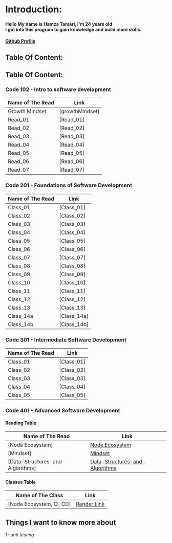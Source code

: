 # Introduction:

#### Hello My name is Hamza Tamari, I'm 24 years old <br>I got into this program to gain knowledge and build more skills.
#### [Github  Profile](https://github.com/Hamzamt99)

## Table Of Content:

## Table Of Content:

### Code 102 - Intro to software development

| **Name of The Read** | **Link** |
|------------------|------|
| Growth Mindset | [growthMindset] |
| Read_01 | [Read_01]|
| Read_02 | [Read_02]|
| Read_03 | [Read_03]|
| Read_04 | [Read_04]|
| Read_05 | [Read_05]|
| Read_06 | [Read_06]|
| Read_07 | [Read_07]|


### Code 201 - Foundations of Software Development

| **Name of The Read** | **Link** |
|------------------|------|
|Class_01|[Class_01]|
|Class_02|[Class_02]|
|Class_03|[Class_03]|
|Class_04|[Class_04]|
|Class_05|[Class_05]|
|Class_06|[Class_06]|
|Class_07|[Class_07]|
|Class_08|[Class_08]|
|Class_09|[Class_09]|
|Class_10|[Class_10]|
|Class_11|[Class_11]|
|Class_12|[Class_12]|
|Class_13|[Class_13]|
|Class_14a|[Class_14a]|
|Class_14b|[Class_14b]|

### Code 301 - Intermediate Software Development

| **Name of The Read** | **Link** |
|------------------|------|
|Class_01|[Class_01]|
|Class_02|[Class_02]|
|Class_03|[Class_03]|
|Class_04|[Class_04]|
|Class_05|[Class_05]|

### Code 401 - Advanced Software Development

#### Reading Table

| **Name of The Read** | **Link** |
|------------------|------|
|[Node Ecosystem]|[Node Ecosystem](./401-read/Node-Ecosystem.md)|
|[Mindset]|[Mindset](./401-read/Mindset.md)|
|[Data-Structures-and-Algorithms]|[Data-Structures-and-Algorithms](./401-read/Data-Structures-and-Algorithms.md)|

#### Classes Table

| **Name of The Class** | **Link** |
|------------------|------|
|[Node Ecosystem, CI, CD]|[Render Link](https://server-deployment-b8tl.onrender.com/)|

## Things I want to know more about

1- *unit testing* 
